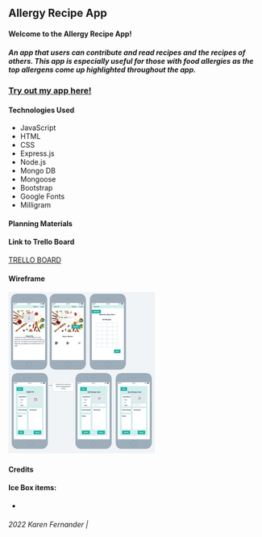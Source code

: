 ## Allergy Recipe App

#### Welcome to the Allergy Recipe App!

##### An app that users can contribute and read recipes and the recipes of others.  This app is especially useful for those with food allergies as the top allergens come up highlighted throughout the app.

### [Try out my app here!](https://tumeric-project-2.onrender.com)

#### Technologies Used
- JavaScript
- HTML
- CSS
- Express.js
- Node.js
- Mongo DB
- Mongoose
- Bootstrap
- Google Fonts
- Milligram

#### Planning Materials

#### Link to Trello Board
[TRELLO BOARD](https://trello.com/invite/b/WzUc0MP5/ATTI5bd1b5243c4ed366025e8c14ff1635709A268B3A/tumeric-unit-2-project)

#### Wireframe
![](./wireframe1-recipeapp%20Small.png)

#### Credits




#### Ice Box items:
- 
###### 2022 Karen Fernander |